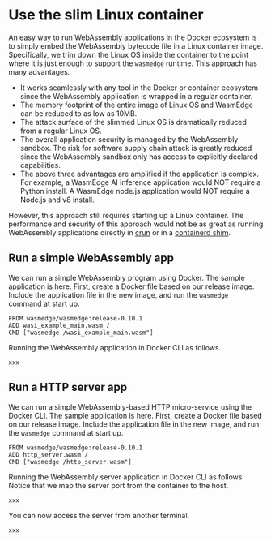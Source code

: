 # Use the slim Linux container

An easy way to run WebAssembly applications in the Docker ecosystem is to simply embed the WebAssembly bytecode file in a Linux container image. Specifically, we trim down the Linux OS inside the container to the point where it is just enough to support the `wasmedge` runtime. This approach has many advantages.

* It works seamlessly with any tool in the Docker or container ecosystem since the WebAssembly application is wrapped in a regular container.
* The memory footprint of the entire image of Linux OS and WasmEdge can be reduced to as low as 10MB.
* The attack surface of the slimmed Linux OS is dramatically reduced from a regular Linux OS.
* The overall application security is managed by the WebAssembly sandbox. The risk for software supply chain attack is greatly reduced since the WebAssembly sandbox only has access to explicitly declared capabilities.
* The above three advantages are amplified if the application is complex. For example, a WasmEdge AI inference application would NOT require a Python install. A WasmEdge node.js application would NOT require a Node.js and v8 install.

However, this approach still requires starting up a Linux container. The performance and security of this approach would not be as great as running WebAssembly applications directly in [crun](../container/crun.md) or in a [containerd shim]().

## Run a simple WebAssembly app

We can run a simple WebAssembly program using Docker. The sample application is here. First, create a Docker file based on our release image. Include the application file in the new image, and run the `wasmedge` command at start up.

```
FROM wasmedge/wasmedge:release-0.10.1
ADD wasi_example_main.wasm /
CMD ["wasmedge /wasi_example_main.wasm"]
```

Running the WebAssembly application in Docker CLI as follows.

```
xxx
```

## Run a HTTP server app

We can run a simple WebAssembly-based HTTP micro-service using the Docker CLI. The sample application is here. First, create a Docker file based on our release image. Include the application file in the new image, and run the `wasmedge` command at start up.

```
FROM wasmedge/wasmedge:release-0.10.1
ADD http_server.wasm /
CMD ["wasmedge /http_server.wasm"]
```

Running the WebAssembly server application in Docker CLI as follows. Notice that we map the server port from the container to the host.

```
xxx
```

You can now access the server from another terminal.

```
xxx
```



